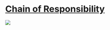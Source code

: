 # [Chain of Responsibility](https://en.wikipedia.org/wiki/Chain-of-responsibility_pattern)
![](https://upload.wikimedia.org/wikipedia/commons/6/6a/W3sDesign_Chain_of_Responsibility_Design_Pattern_UML.jpg)